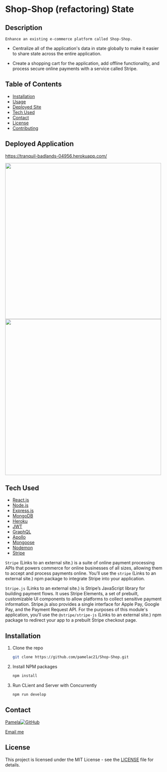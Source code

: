 # Shop-Shop (refactoring) State

## Description
`Enhance an existing e-commerce platform called Shop-Shop.` 

* Centralize all of the application's data in state globally to make it easier to share state across the entire application. 

* Create a shopping cart for the application, add offline functionality, and process secure online payments with a service called Stripe.

## Table of Contents

- [Installation](#installation)
- [Usage](#usage)
- [Deployed Site](#deployed-site)
- [Tech Used](#tech-used)
- [Contact](#contact)
- [License](#license)
- [Contributing](#contact)


## Deployed Application
https://tranquil-badlands-04956.herokuapp.com/

<img src="https://user-images.githubusercontent.com/87335354/180121434-fae44125-eced-484f-b6ac-f39de6aed41f.jpg" height="500">

<img src="https://user-images.githubusercontent.com/87335354/180121400-309600ee-ae64-4780-8805-a375a388cf4f.jpg" height="500">


## Tech Used

* [React.js](https://reactjs.org/)
* [Node.js](https://nodejs.org/)
* [Express.js](https://expressjs.com/)
* [MongoDB](https://www.mongodb.com/)
* [Heroku](https://www.heroku.com/)
* [JWT](https://jwt.io/)
* [GraphQL](https://graphql.org/)
* [Apollo](https://apollographql.com/)
* [Mongoose](https://mongoosejs.com/)
* [Nodemon](https://nodemon.io/)
* [Stripe](https://stripe.com/)

`Stripe` (Links to an external site.) is a suite of online payment processing APIs that powers commerce for online businesses of all sizes, allowing them to accept and process payments online. You’ll use the `stripe` (Links to an external site.) npm package to integrate Stripe into your application.

`Stripe.js` (Links to an external site.) is Stripe’s JavaScript library for building payment flows. It uses Stripe Elements, a set of prebuilt, customizable UI components to allow platforms to collect sensitive payment information. Stripe.js also provides a single interface for Apple Pay, Google Pay, and the Payment Request API. For the purposes of this module's application, you’ll use the `@stripe/stripe-js` (Links to an external site.) npm package to redirect your app to a prebuilt Stripe checkout page.

## Installation

1. Clone the repo
   ```sh
   git clone https://github.com/pamelac21/Shop-Shop.git
   ```
2. Install NPM packages
   ```sh
   npm install
   ```
3. Run CLient and Server with Concurrently
   ```sh
   npm run develop
   ```
   
## Contact
   
[Pamela](https://github.com/pamelac21)[![GitHub](https://img.shields.io/badge/--181717?logo=github&logoColor=ffffff)](https://github.com/)

[Email me](pamelac021@gmail.com)

## License

This project is licensed under the MIT License - see the [LICENSE](LICENSE) file for details.

